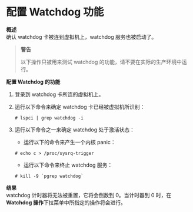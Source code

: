 # 配置 Watchdog 功能

**概述**<br/>
确认 watchdog 卡被连到虚拟机上，watchdog 服务也被启动了。

> **警告**
>
> 以下操作只被用来测试 watchdog 的功能，请不要在实际的生产环境中运行。

**配置 Watchdog 的功能**

1. 登录到 watchdog 卡所连的虚拟机上。

2. 运行以下命令来确定 watchdog 卡已经被虚拟机所识别：
   ```
   # lspci | grep watchdog -i
   ```

3. 运行以下命令之一来确定 watchdog 处于激活状态：
   * 运行以下的命令来产生一个内核 panic：
   ```
   # echo c > /proc/sysrq-trigger
   ```
   * 运行以下命令来终止 watchdog 服务：
   ```
   # kill -9 `pgrep watchdog`
   ```

**结果**<br/>
watchdog 计时器将无法被重置，它将会倒数到 0。当计时器到 0 时，在 **Watchdog 操作**下拉菜单中所指定的操作将会进行。
